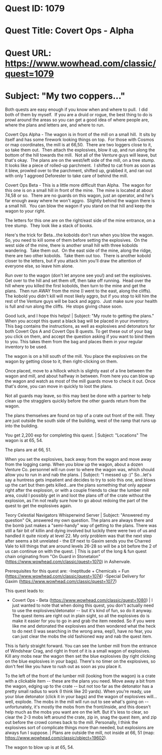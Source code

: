 # Quest ID: 1079
# Quest Title: Covert Ops - Alpha
# Quest URL: https://www.wowhead.com/classic/quest=1079
# Subject: "My two coppers..."
Both quests are easy enough if you know when and where to pull.  I did both of them by myself.  If you are a druid or rogue, the best thing to do is prowl around the areas so you can get a good idea of where people are, where the plans and letters are, and where to run.

Covert Ops Alpha - The wagon is in front of the mill on a small hill.  It sits by itself and has some firework looking things on top.  For those with Cosmos or map coordinates, the mill is at 66,50.  There are two loggers close to it, so take them out.  Then attach the explosives, blow it up, and run along the bottom of the hill towards the mill.  Not all of the Venture guys will leave, but that's okay.  The plans are on the west/left side of the mill, on a tree stump.  It looks like a piece of rolled-up parchment.  I shifted to cat from as soon as it blew, prowled over to the parchment, shifted up, grabbed it, and ran out with only 1 aggroed Deforester to take care of behind the mill.

Covert Ops Beta - This is a little more difficult than Alpha.  The wagon for this one is on a small hill in front of the mine.  The mine is located at about 74,58 or so.  There are no guards on this wagon, just an operator, and he's far enough away where he won't aggro.  Slightly behind the wagon there is a small hill.  You can blow the wagon if you stand on that hill and keep the wagon to your right.

The letters for this one are on the right/east side of the mine entrance, on a tree stump.  They look like a stack of books.

Here's the trick for Beta...the kobolds don't run when you blow the wagon.  So, you need to kill some of them before setting the explosives.  On the west side of the mine, there is another small hill with three kobolds wandering.  Take them out.  On the east side of the mine, along the ridge, there are two other kobolds.  Take them out too.  There is another kobold closer to the letters, but if you attack him you'll draw the attention of everyone else, so leave him alone.

Run over to the wagon (don't let anyone see you!) and set the explosives.  Get over to the hill and set them off, then take off running.  Head over the hill where you killed the first kobolds, then turn to the mine and get the plans.  Then run AWAY from the mine (I went to the east, along the cliffs).  The kobold you didn't kill will most likely aggro, but if you stop to kill him the rest of the Venture guys will be back and aggro.  Just make sure your health is full and run along the cliffs.  He stops giving chase soon.

Good luck, and I hope this helps! | Subject: "My route to getting the plans."
When you accept this quest a black bag will be placed in your inventory. This bag contains the instructions, as well as explosives and detonators for both Covert Ops A and Covert Ops B quests. To get these out of your bag you click on them, and accept the question asking if you want to bind them to you. This takes them from the bag and places them in your regular inventory to be used.

The wagon is on a hill south of the mill. You place the explosives on the wagon by getting close to it, then right-clicking on them.

Once placed, move to a hillock which is slightly east of a line between the wagon and mill, and about halfway in between. From here you can blow up the wagon and watch as most of the mill guards move to check it out. Once that's done, you can move in quickly to loot the plans.

Not all guards may leave, so this may best be done with a partner to help clean up the stragglers quickly before the other guards return from the wagon.

The plans themselves are found on top of a crate out front of the mill. They are just outside the south side of the building, west of the ramp that runs up into the building.

You get 2,200 exp for completing this quest. | Subject: "Locations"
The wagon is at 65, 54.

The plans are at 66, 51.

When you set the explosives, back away from the wagon and move away from the logging camp. When you blow up the wagon, about a dozen Venture Co. personnel will run over to where the wagon was, which should allow you to run in and nab the plans. | Subject: "I messed up :)"
So...let's say a huntress gets impatient and decides to try to solo this one, and blows up the cart but then gets killed...are the plans something that only appear right after the explosion, or with a couple friends to clear the lumber mill area, could I possibly get in and loot the plans off of the crate without the explosion, as I'm not really sure how to go about redoing the part of the quest to get the explosives again.

Teory
Celestial Navigators
Whisperwind Server | Subject: "Answered my question"
Ok, answered my own question. The plans are always there and the bomb just makes a "semi-handy" way of getting to the plans. There was still a fair bit of killin and dying involved but luckily there were two of us and handled it quite nicely at level 22. My only problem was that the next step after seems a bit unrelated - the Elf next to Gaxim sends you the Charred Vale to kill things that are around levels 26-28 so will be a bit before the 2 of us can continue on with the quest. | This is part of the long & fun quest chain originating from "On Guard in Stonetalon" (https://www.wowhead.com/classic/quest=1070) in Ashenvale.

Prerequisites for this quest are:
-Ineptitude + Chemicals = Fun (https://www.wowhead.com/classic/quest=1074)
-Special Delivery for Gaxim (https://www.wowhead.com/classic/quest=1077)

This quest leads to:
- Covert Ops - Beta (https://www.wowhead.com/classic/quest=1080) | I just wanted to note that when doing this quest, you don't actually need to use the explosives/detonator -- but it's kind of fun, so do it anyway. The quest items are right out in plain sight, so all the explosives do is make it easier for you to go in and grab the item needed. So if you were like me and detonated the explosives and then wondered what the heck to do next (I was searching in the wrong area, eep!), have no fear, you can just clear the mobs the old fashioned way and nab the quest item.

This is fairly straight forward. You can see the lumber mill from the entrance of Windshear Crag, and right in front of it is a small wagon of explosives. Kill any mobs near the wagon then set the blue explosives (by right clicking on the blue explosives in your bags). There's no timer on the explosives, so don't feel like you have to rush out as soon as you place it.

To the left of the front of the lumber mill (looking from the wagon) is a crate with a clickable item -- these are the plans you need. Move away a bit from the wagon, edging up to the crate -- but not too far as the detonator has a pretty small radius to work (I think like 20 yards). When you're ready, use your blue detonator (click it in your bags) and the wagon of explosives will... well, explode. The mobs in the mill will run out to see what's going on -- unfortunately, it's mostly the mobs from the front/inside, and this doesn't help much as the mobs you want are on the left. But it's less to clear, so clear the 2-3 mobs left around the crate, zip in, snag the quest item, and zip out before the crowd comes back to the mill. Personally, I think the explosives sort of complicate things more than needed, but explosions are always fun I suppose. | Plans are outside the mill, not inside at 66, 51 (map: https://www.wowhead.com/classic/object=19602).

The wagon to blow up is at 65, 54.